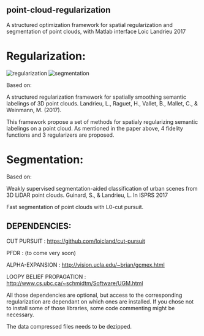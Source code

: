 ## point-cloud-regularization

A structured optimization framework for spatial regularization and segmentation of point clouds, with Matlab interface
Loic Landrieu 2017


# Regularization: 

![regularization](https://user-images.githubusercontent.com/1902679/28877706-76ef2fa8-779d-11e7-84a3-6288594c8b73.png)
![segmentation](https://user-images.githubusercontent.com/1902679/28877709-76f86c08-779d-11e7-8b27-41a0ec4e3187.png)

Based on:

A structured regularization framework for spatially smoothing semantic labelings of 3D point clouds.
Landrieu, L., Raguet, H., Vallet, B., Mallet, C., & Weinmann, M. (2017).

This framework propose a set of methods for spatialy regularizing semantic labelings on a point cloud.
As mentioned in the paper above, 4 fidelity functions and 3 regularizers are proposed.


# Segmentation:

Based on:

Weakly supervised segmentation-aided classification of urban scenes from 3D LiDAR point clouds.
Guinard, S., & Landrieu, L. In ISPRS 2017

Fast segmentation of point clouds with L0-cut pursuit.

## DEPENDENCIES:

CUT PURSUIT : https://github.com/loicland/cut-pursuit

PFDR : (to come very soon)

ALPHA-EXPANSION : http://vision.ucla.edu/~brian/gcmex.html

LOOPY BELIEF PROPAGATION : http://www.cs.ubc.ca/~schmidtm/Software/UGM.html

All those dependencies are optional, but access to the corresponding regularization are dependant on which ones are installed. If you chose not to install some of those libraries, some code commenting might be necessary.

The data compressed files needs to be dezipped.
